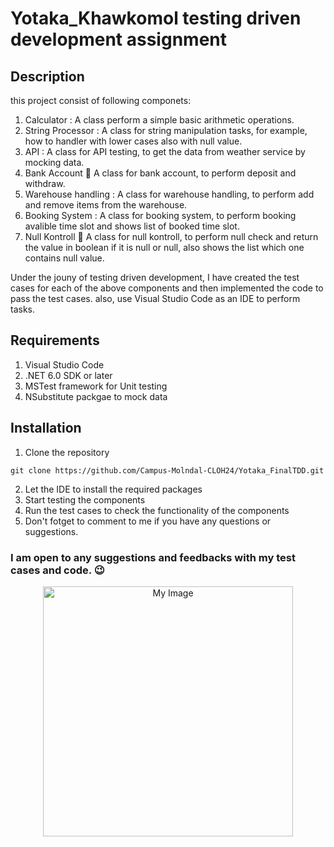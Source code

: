# Yotaka_Khawkomol testing driven development assignment

## Description
this project consist of following componets:
1. Calculator : A class perform a simple basic arithmetic operations. 
2. String Processor : A class for string manipulation tasks, for example, how to handler with lower cases also with null value. 
3. API : A class for API testing, to get the data from weather service by mocking data.
4. Bank Account :100: A class for bank account, to perform deposit and withdraw.
5. Warehouse handling : A class for warehouse handling, to perform add and remove items from the warehouse.
6. Booking System : A class for booking system, to perform booking avalible time slot and shows list of booked time slot.
7. Null Kontroll :1234: A class for null kontroll, to perform null check and return the value in boolean  if it is null or null, also shows the list 
which one contains null value.

Under the jouny of testing driven development, I have created the test cases for each of the above components and then implemented the code to pass the test cases.
also, use Visual Studio Code as an IDE to perform tasks.

## Requirements
1. Visual Studio Code
2. .NET 6.0 SDK or later
3. MSTest framework for Unit testing
4. NSubstitute packgae to mock data

## Installation
1. Clone the repository
```
git clone https://github.com/Campus-Molndal-CLOH24/Yotaka_FinalTDD.git
```
2. Let the IDE to install the required packages
3. Start testing the components
4. Run the test cases to check the functionality of the components
5. Don't fotget to comment to me if you have any questions or suggestions.
### I am open to any suggestions and feedbacks with my test cases and code. :wink:



<div align="center">
  <img src="https://media0.giphy.com/media/v1.Y2lkPTc5MGI3NjExdTZ1MW5kYjg0Z3czbHdsanl3NTJqNDN6amJ3MnhuMXBoMjQ0M2gzZCZlcD12MV9pbnRlcm5hbF9naWZfYnlfaWQmY3Q9Zw/4zceKGWTSwv9889U45/giphy.gif" alt="My Image" width="400">
</div>